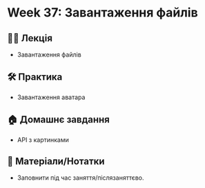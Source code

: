 # Week 37: Завантаження файлів

## 🧑‍🏫 Лекція
- Завантаження файлів

## 🛠 Практика
- Завантаження аватара

## 🏠 Домашнє завдання
- API з картинками

## 📎 Матеріали/Нотатки
- Заповнити під час заняття/післязаняттєво.